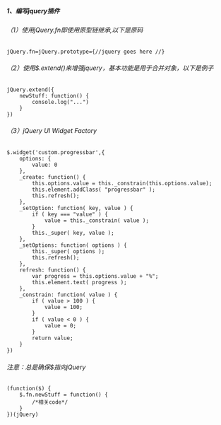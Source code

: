 ##### 1、编写jquery插件
###### （1）使用jQuery.fn即使用原型链继承,以下是原码
    jQuery.fn=jQuery.prototype={//jquery goes here //}
###### （2）使用$.extend()来增强jquery，基本功能是用于合并对象，以下是例子
    jQuery.extend({
        newStuff: function() {
            console.log("...")
        }
    })
###### （3）jQuery UI Widget Factory
    $.widget('custom.progressbar',{
        options: {
            value: 0
        },
        _create: function() {
            this.options.value = this._constrain(this.options.value);
            this.element.addClass( "progressbar" );
            this.refresh();
        },
        _setOption: function( key, value ) {
            if ( key === "value" ) {
                value = this._constrain( value );
            }
            this._super( key, value );
        },
        _setOptions: function( options ) {
            this._super( options );
            this.refresh();
        },
        refresh: function() {
            var progress = this.options.value + "%";
            this.element.text( progress );
        },
        _constrain: function( value ) {
            if ( value > 100 ) {
                value = 100;
            }
            if ( value < 0 ) {
                value = 0;
            }
            return value;
        }
    })
###### 注意：总是确保$指向jQuery
    (function($) {
        $.fn.newStuff = function() {
            /*相关code*/
        }
    })(jQuery)
    
       